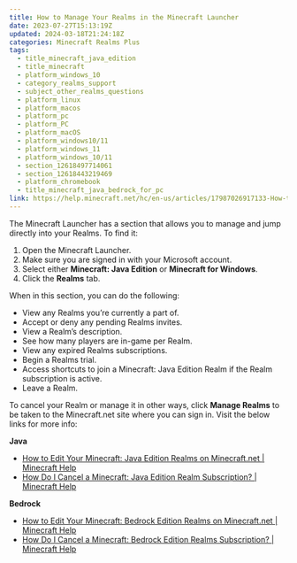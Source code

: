 ```yaml
---
title: How to Manage Your Realms in the Minecraft Launcher
date: 2023-07-27T15:13:19Z
updated: 2024-03-18T21:24:18Z
categories: Minecraft Realms Plus
tags:
  - title_minecraft_java_edition
  - title_minecraft
  - platform_windows_10
  - category_realms_support
  - subject_other_realms_questions
  - platform_linux
  - platform_macos
  - platform_pc
  - platform_PC
  - platform_macOS
  - platform_windows10/11
  - platform_windows_11
  - platform_windows_10/11
  - section_12618497714061
  - section_12618443219469
  - platform_chromebook
  - title_minecraft_java_bedrock_for_pc
link: https://help.minecraft.net/hc/en-us/articles/17987026917133-How-to-Manage-Your-Realms-in-the-Minecraft-Launcher
---
```


The Minecraft Launcher has a section that allows you to manage and jump directly into your Realms. To find it:

1.  Open the Minecraft Launcher.
2.  Make sure you are signed in with your Microsoft account.
3.  Select either **Minecraft: Java Edition** or **Minecraft for Windows**.
4.  Click the **Realms** tab.

When in this section, you can do the following:

- View any Realms you’re currently a part of.
- Accept or deny any pending Realms invites.
- View a Realm’s description.
- See how many players are in-game per Realm.
- View any expired Realms subscriptions.
- Begin a Realms trial.
- Access shortcuts to join a Minecraft: Java Edition Realm if the Realm subscription is active.
- Leave a Realm.

To cancel your Realm or manage it in other ways, click **Manage Realms** to be taken to the Minecraft.net site where you can sign in. Visit the below links for more info:

**Java**

- [How to Edit Your Minecraft: Java Edition Realms on Minecraft.net \| Minecraft Help](../Minecraft-Java-Realms/How-to-Edit-Your-Minecraft-Java-Edition-Realms-on-Minecraft-net.md)
- [How Do I Cancel a Minecraft: Java Edition Realm Subscription? \| Minecraft Help](../Minecraft-Java-Realms/How-Do-I-Cancel-a-Minecraft-Java-Edition-Realm-Subscription.md)

**Bedrock**

- [How to Edit Your Minecraft: Bedrock Edition Realms on Minecraft.net \| Minecraft Help](./How-to-Edit-Your-Minecraft-Bedrock-Edition-Realms-on-Minecraft-net.md)
- [How Do I Cancel a Minecraft: Bedrock Edition Realms Subscription? \| Minecraft Help](../Realms-Troubleshooting-and-Billing/How-Do-I-Cancel-a-Minecraft-Bedrock-Edition-Realms-Subscription.md)
